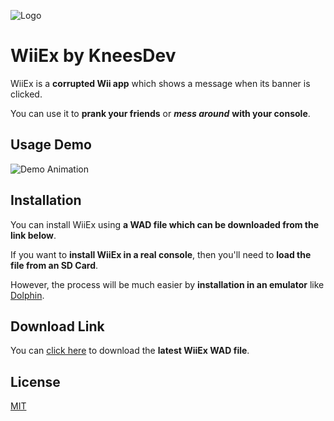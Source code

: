 ![Logo](https://i.imgur.com/jRlh98P.png)

# WiiEx by KneesDev

WiiEx is a **corrupted Wii app** which shows a message when its banner is clicked.

You can use it to **prank your friends** or ***mess around*** **with your console**.

## Usage Demo

![Demo Animation](https://i.imgur.com/taOz8vr.gif)

## Installation

You can install WiiEx using **a WAD file which can be downloaded from the link below**.

If you want to **install WiiEx in a real console**, then you'll need to **load the file from an SD Card**.

However, the process will be much easier by **installation in an emulator** like [Dolphin](https://dolphin-emu.org/download/).

## Download Link

You can [click here](https://drive.google.com/uc?export=download&id=1rexKFyYjkMLGm4rFl4MQ7L0S5BmsQvyL) to download the **latest WiiEx WAD file**.

## License

[MIT](https://choosealicense.com/licenses/mit/)

